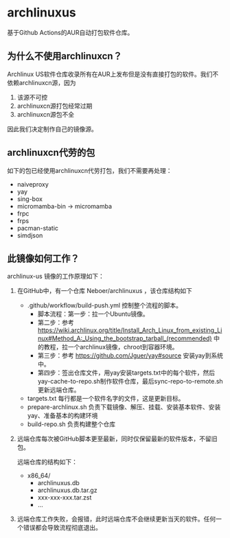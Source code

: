 # archlinuxus

基于Github Actions的AUR自动打包软件仓库。

## 为什么不使用archlinuxcn？

Archlinux US软件仓库收录所有在AUR上发布但是没有直接打包的软件。我们不依赖archlinuxcn源，因为


1. 该源不可控
2. archlinuxcn源打包经常过期
3. archlinuxcn源包不全

因此我们决定制作自己的镜像源。

## archlinuxcn代劳的包

如下的包已经使用archlinuxcn代劳打包，我们不需要再处理：

- naiveproxy
- yay
- sing-box
- micromamba-bin -> micromamba
- frpc
- frps
- pacman-static
- simdjson

## 此镜像如何工作？

archlinux-us 镜像的工作原理如下：


1. 在GitHub中，有一个仓库 Neboer/archlinuxus ，该仓库结构如下
   * .github/workflow/build-push.yml 控制整个流程的脚本。
     * 脚本流程：第一步：拉一个Ubuntu镜像。
     * 第二步：参考<https://wiki.archlinux.org/title/Install_Arch_Linux_from_existing_Linux#Method_A:_Using_the_bootstrap_tarball_(recommended)> 中的教程，拉一个archlinux镜像，chroot到容器环境。
     * 第三步：参考 https://github.com/Jguer/yay#source 安装yay到系统中。
     * 第四步：签出仓库文件，用yay安装targets.txt中的每个软件，然后yay-cache-to-repo.sh制作软件仓库，最后sync-repo-to-remote.sh更新远端仓库。
   * targets.txt 每行都是一个软件名字的文件，这是更新目标。
   * prepare-archlinux.sh 负责下载镜像、解压、挂载、安装基本软件、安装yay、准备基本的构建环境
   * build-repo.sh 负责构建整个仓库
2. 远端仓库每次被GitHub脚本更至最新，同时仅保留最新的软件版本，不留旧包。

   远端仓库的结构如下：
   * x86_64/
     * archlinuxus.db
     * archlinuxus.db.tar.gz
     * xxx-xxx-xxx.tar.zst
     * …
3. 远端仓库工作失败，会报错，此时远端仓库不会继续更新当天的软件。任何一个错误都会导致流程彻底退出。
